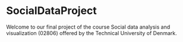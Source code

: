 # SocialDataProject
Welcome to our final project of the course Social data analysis and visualization (02806) offered by the Technical University of Denmark.
